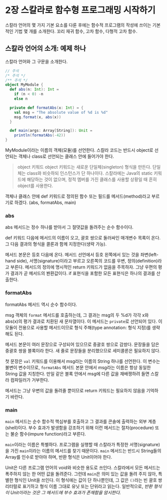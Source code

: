 # 2장 스칼라로 함수형 프로그래밍 시작하기

스칼라 언어의 몇 가지 기본 요소를 다룬 후에는 함수적 프로그램의 작성에 쓰이는 기본적인 기법 몇 개를 소개한다. 꼬리 재귀 함수, 고차 함수, 다형적 고차 함수.

## 스칼라 언어의 소개: 예제 하나

스칼라 언어와 그 구문을 소개한다.

```Scala
// 주석
/* 주석 */
/** 주석 */
object MyModule {
  def abs(n: Int): Int =
    if (n < 0) -n
    else n

  private def formatAbs(x: Int) = {
    val msg = "The absolute value of %d is %d"
    msg.format(x, abs(x))
  }

  def main(args: Array[String]): Unit =
    println(formatAbs(-42))
}
```

MyModule이라는 이름의 객체(모듈)를 선언한다. 스칼라 코드는 반드시 object로 선언되는 객체나 class로 선언되는 클래스 안에 들어가야 한다.

> object 키워드
object 키워드는 새로운 단일체(singleton) 형식을 만든다. 단일체는 class와 비슷하되 인스턴스가 단 하나이다.
스칼라에는 Java의 static 키워드에 해당하는 것이 없으며, 정적 멤버를 가진 클래스를 사용할 상황일 때 흔히 object를 사용한다.

객체나 클래스 안에 def 키워드로 정의된 함수 또는 필드를 메서드(method)라고 부르기로 하겠다. (abs, formatAbs, main)

### abs

abs 메서드는 정수 하나를 받아서 그 절댓값을 돌려주는 순수 함수이다.

def 키워드 다음에 메서드의 이름이 오고, 괄호 쌍으로 둘러싸인 매개변수 목록이 온다. 그 다음 결과의 형식을 콜론과 함께 지정한다(생략 가능).

메서드 본문은 등호 다음에 온다. 메서드 선언에서 등호 왼쪽에서 있는 것을 좌변(left-hand side), 서명(signature)이라고 부르고 오른쪽의 코드를 우변, 정의(definition)라고 부른다. 메서드의 정의에 명시적인 return 키워드가 없음을 주목하자. 그냥 우편의 평가 결과가 곧 메서드의 봔환값이다. if 표현식을 포함한 모든 표현식은 하나의 결과를 산출한다.

### formatAbs

formatAbs 메서드 역시 순수 함수이다.

msg 객체의 `format` 메서드를 호출하는데, 그 결과는 msg의 두 %d가 각각 x와 abs(x)의 평가 결과로 치환된 새 문자열이다. 이 메서드는 `private`로 선언되어 있다. 이 모듈이 전용으로 사용할 메서드이므로 형식 주해(type annotation: 형식 지정)를 생략해도 된다.

메서드 본문이 여러 문장으로 구성되어 있으므로 중괄호 쌍으로 감쌌다. 문장들을 담은 중괄호 쌍을 블록이라 한다. 새 줄로 문장들을 분리했으므로 세미콜론은 필요하지 않다.

첫 문장은 `val` 키워드를 이용해서 msg라는 이름의 String 하나를 선언한다. 이 변수는 불변이 변수이므로, `formatAbs` 메서드 본문 안에서 msg라는 이름은 항상 동일한 String 값을 지칭한다. 만일 같은 블록 안에서 msg에 다른 값을 재배쟁하려 들면 스칼라 컴파일러가 거부한다.

메서드는 그냥 우변의 값을 돌려줄 뿐이므로 return 키워드는 필요하지 않음을 기억하기 바란다.

### main

`main` 메서드는 순수 함수적 핵심부를 호출하고 그 결과를 콘솔에 출력하는 외부 계층(shell)이다. 부수 효과가 발생함을 강조하기 위해 이런 메서드는 절차(procedure) 또는 불순 함수(impure function)라고 부른다.

`main`이라는 이름은 특별하다. 프로그램을 실행할 때 스칼라가 특정한 서명(signature)을 가진 `main`이라는 이름의 메서드를 찾기 때문이다. `main` 메서드는 반드시 String들의 Array를 인수로 받아야 하며, 반환 형식은 Unit이어야 한다.

Unit은 다른 프로그램 언어의 void와 비슷한 용도로 쓰인다. 스칼라에서 모든 메서드는 폭주하지 않는 한 어떤 값을 돌려준다. 그런데 `main`은 의미 있는 값을 돌려 주지 않아, 특별한 형식인 Unit을 쓰인다. 이 형식에는 값이 단 하나뿐인데, 그 값은 `()`라는 빈 괄호 쌍 리터럴로 표기하고 형식 이름 그대로 유닛 또는 단위라고 읽는다. 일반적으로, *반환 형식이 Unit이라는 것은 그 메서드에 부수 효과가 존재함을 암시한다.*
